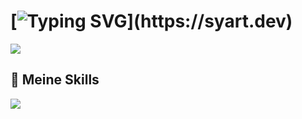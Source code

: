 # [![Typing SVG](https://readme-typing-svg.herokuapp.com?font=Fira+Code&weight=600&size=30&pause=1000&color=F7F7F7&random=false&width=435&lines=+Hallo!+%F0%9F%91%8B;Ich+bin+Syart!)](https://syart.dev)


  <a href="https://syart.dev" target="_blank">
     <img src="https://img.shields.io/badge/Portfolio-212121?style=for-the-badge&logoColor=white" target="https://syart.dev" /> 
  </a>
  

<h2>🧰 Meine Skills</h2>
<img src="https://skillicons.dev/icons?i=js,nodejs,react,html,css,mysql,python,github,git">

